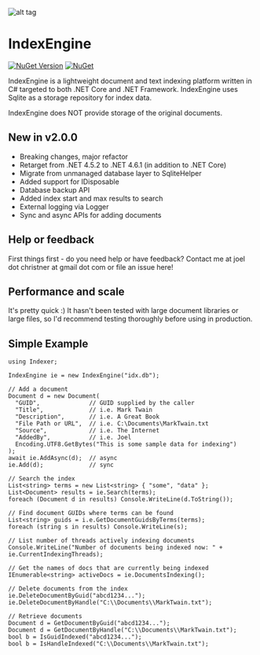 ![alt tag](https://github.com/jchristn/indexengine/blob/master/assets/icon.png)

# IndexEngine

[![NuGet Version](https://img.shields.io/nuget/v/IndexEngine.svg?style=flat)](https://www.nuget.org/packages/IndexEngine/) [![NuGet](https://img.shields.io/nuget/dt/IndexEngine.svg)](https://www.nuget.org/packages/IndexEngine) 

IndexEngine is a lightweight document and text indexing platform written in C# targeted to both .NET Core and .NET Framework.  IndexEngine uses Sqlite as a storage repository for index data. 

IndexEngine does NOT provide storage of the original documents.

## New in v2.0.0

- Breaking changes, major refactor
- Retarget from .NET 4.5.2 to .NET 4.6.1 (in addition to .NET Core)
- Migrate from unmanaged database layer to SqliteHelper
- Added support for IDisposable
- Database backup API
- Added index start and max results to search
- External logging via Logger
- Sync and async APIs for adding documents

## Help or feedback

First things first - do you need help or have feedback?  Contact me at joel dot christner at gmail dot com or file an issue here!

## Performance and scale

It's pretty quick :)  It hasn't been tested with large document libraries or large files, so I'd recommend testing thoroughly before using in production. 

## Simple Example
```
using Indexer;

IndexEngine ie = new IndexEngine("idx.db");

// Add a document
Document d = new Document(
  "GUID",              // GUID supplied by the caller
  "Title",             // i.e. Mark Twain
  "Description",       // i.e. A Great Book
  "File Path or URL",  // i.e. C:\Documents\MarkTwain.txt
  "Source",            // i.e. The Internet
  "AddedBy",           // i.e. Joel
  Encoding.UTF8.GetBytes("This is some sample data for indexing")
);
await ie.AddAsync(d);  // async
ie.Add(d);             // sync

// Search the index
List<string> terms = new List<string> { "some", "data" };
List<Document> results = ie.Search(terms);
foreach (Document d in results) Console.WriteLine(d.ToString());

// Find document GUIDs where terms can be found
List<string> guids = i.e.GetDocumentGuidsByTerms(terms);
foreach (string s in results) Console.WriteLine(s);

// List number of threads actively indexing documents
Console.WriteLine("Number of documents being indexed now: " + ie.CurrentIndexingThreads);

// Get the names of docs that are currently being indexed
IEnumerable<string> activeDocs = ie.DocumentsIndexing();

// Delete documents from the index
ie.DeleteDocumentByGuid("abcd1234...");
ie.DeleteDocumentByHandle("C:\\Documents\\MarkTwain.txt");

// Retrieve documents
Document d = GetDocumentByGuid("abcd1234...");
Document d = GetDocumentByHandle("C:\\Documents\\MarkTwain.txt");
bool b = IsGuidIndexed("abcd1234...");
bool b = IsHandleIndexed("C:\\Documents\\MarkTwain.txt");
```
